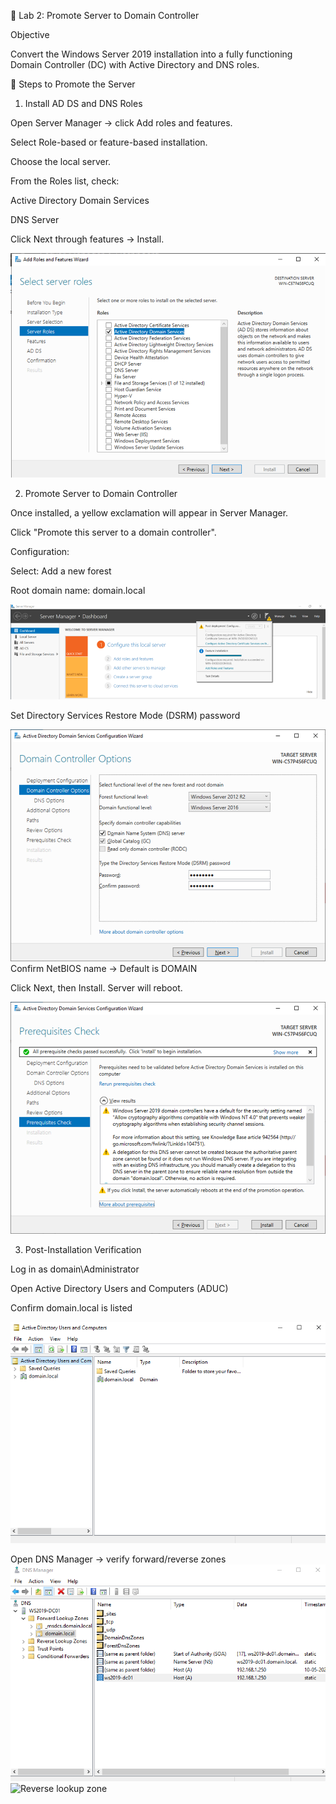 🧪 Lab 2: Promote Server to Domain Controller

Objective

Convert the Windows Server 2019 installation into a fully functioning Domain Controller (DC) with Active Directory and DNS roles.

🔧 Steps to Promote the Server

1. Install AD DS and DNS Roles

Open Server Manager → click Add roles and features.

Select Role-based or feature-based installation.

Choose the local server.

From the Roles list, check:

Active Directory Domain Services

DNS Server

Click Next through features → Install.

![add-roles-ad-ds](./images/image-23.png)

2. Promote Server to Domain Controller

Once installed, a yellow exclamation will appear in Server Manager.

Click "Promote this server to a domain controller".

Configuration:

Select: Add a new forest

Root domain name: domain.local

![Promote this server](./images/image-24.png)

Set Directory Services Restore Mode (DSRM) password

![Restore Mode (DSRM) password](images/image-25.png)
Confirm NetBIOS name → Default is DOMAIN



Click Next, then Install. Server will reboot.

![review options](./images/image-26.png)


3. Post-Installation Verification

Log in as domain\Administrator

Open Active Directory Users and Computers (ADUC)

Confirm domain.local is listed

![aduc-verify](./images/image-27.png)

Open DNS Manager → verify forward/reverse zones
![forword lookup zone](./images/image-28.png)
![Reverse lookup zone](./image/image-29.png)
